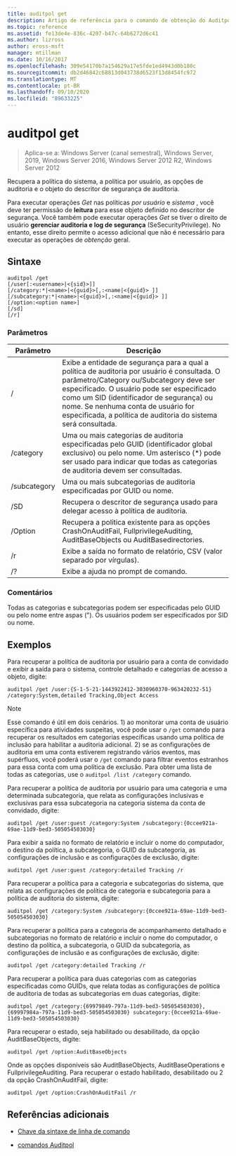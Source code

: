 ```yaml
---
title: auditpol get
description: Artigo de referência para o comando de obtenção do Auditpol, que recupera a política do sistema, a política por usuário, as opções de auditoria e o objeto do descritor de segurança de auditoria.
ms.topic: reference
ms.assetid: fe13de4e-836c-4207-b47c-64b6272d6c41
ms.author: lizross
author: eross-msft
manager: mtillman
ms.date: 10/16/2017
ms.openlocfilehash: 309e54170b7a154629a17e5fde1ed4943d0b180c
ms.sourcegitcommit: db2d46842c68813d043738d6523f13d8454fc972
ms.translationtype: MT
ms.contentlocale: pt-BR
ms.lasthandoff: 09/10/2020
ms.locfileid: "89633225"
---
```

# <a name="auditpol-get"></a>auditpol get

> Aplica-se a: Windows Server (canal semestral), Windows Server, 2019, Windows Server 2016, Windows Server 2012 R2, Windows Server 2012

Recupera a política do sistema, a política por usuário, as opções de auditoria e o objeto do descritor de segurança de auditoria.

Para executar operações *Get* nas políticas *por usuário* e *sistema* , você deve ter permissão de **leitura** para esse objeto definido no descritor de segurança. Você também pode executar operações *Get* se tiver o direito de usuário **gerenciar auditoria e log de segurança** (SeSecurityPrivilege). No entanto, esse direito permite o acesso adicional que não é necessário para executar as operações de *obtenção* geral.

## <a name="syntax"></a>Sintaxe

```
auditpol /get
[/user[:<username>|<{sid}>]]
[/category:*|<name>|<{guid}>[,:<name|<{guid}> ]]
[/subcategory:*|<name>|<{guid}>[,:<name|<{guid}> ]]
[/option:<option name>]
[/sd]
[/r]
```

### <a name="parameters"></a>Parâmetros

| Parâmetro | Descrição |
| --------- | ----------- |
| / | Exibe a entidade de segurança para a qual a política de auditoria por usuário é consultada. O parâmetro/Category ou/Subcategory deve ser especificado. O usuário pode ser especificado como um SID (identificador de segurança) ou nome. Se nenhuma conta de usuário for especificada, a política de auditoria do sistema será consultada. |
| /category | Uma ou mais categorias de auditoria especificadas pelo GUID (identificador global exclusivo) ou pelo nome. Um asterisco (*) pode ser usado para indicar que todas as categorias de auditoria devem ser consultadas. |
| /subcategory | Uma ou mais subcategorias de auditoria especificadas por GUID ou nome. |
| /SD | Recupera o descritor de segurança usado para delegar acesso à política de auditoria. |
| /Option | Recupera a política existente para as opções CrashOnAuditFail, FullprivilegeAuditing, AuditBaseObjects ou AuditBasedirectories. |
| /r | Exibe a saída no formato de relatório, CSV (valor separado por vírgulas). |
| /? | Exibe a ajuda no prompt de comando. |

### <a name="remarks"></a>Comentários

Todas as categorias e subcategorias podem ser especificadas pelo GUID ou pelo nome entre aspas ("). Os usuários podem ser especificados por SID ou nome.

## <a name="examples"></a>Exemplos

Para recuperar a política de auditoria por usuário para a conta de convidado e exibir a saída para o sistema, controle detalhado e categorias de acesso a objeto, digite:

```
auditpol /get /user:{S-1-5-21-1443922412-3030960370-963420232-51} /category:System,detailed Tracking,Object Access
```

> [!NOTE]
> Esse comando é útil em dois cenários. 1) ao monitorar uma conta de usuário específica para atividades suspeitas, você pode usar o `/get` comando para recuperar os resultados em categorias específicas usando uma política de inclusão para habilitar a auditoria adicional. 2) se as configurações de auditoria em uma conta estiverem registrando vários eventos, mas supérfluos, você poderá usar o `/get` comando para filtrar eventos estranhos para essa conta com uma política de exclusão. Para obter uma lista de todas as categorias, use o `auditpol /list /category` comando.

Para recuperar a política de auditoria por usuário para uma categoria e uma determinada subcategoria, que relata as configurações inclusivas e exclusivas para essa subcategoria na categoria sistema da conta de convidado, digite:

```
auditpol /get /user:guest /category:System /subcategory:{0ccee921a-69ae-11d9-bed3-505054503030}
```

Para exibir a saída no formato de relatório e incluir o nome do computador, o destino da política, a subcategoria, o GUID da subcategoria, as configurações de inclusão e as configurações de exclusão, digite:

```
auditpol /get /user:guest /category:detailed Tracking /r
```

Para recuperar a política para a categoria e subcategorias do sistema, que relata as configurações de política de categoria e subcategoria para a política de auditoria do sistema, digite:

```
auditpol /get /category:System /subcategory:{0ccee921a-69ae-11d9-bed3-505054503030}
```

Para recuperar a política para a categoria de acompanhamento detalhado e subcategorias no formato de relatório e incluir o nome do computador, o destino da política, a subcategoria, o GUID da subcategoria, as configurações de inclusão e as configurações de exclusão, digite:

```
auditpol /get /category:detailed Tracking /r
```

Para recuperar a política para duas categorias com as categorias especificadas como GUIDs, que relata todas as configurações de política de auditoria de todas as subcategorias em duas categorias, digite:

```
auditpol /get /category:{69979849-797a-11d9-bed3-505054503030},{69997984a-797a-11d9-bed3-505054503030} subcategory:{0ccee921a-69ae-11d9-bed3-505054503030}
```

Para recuperar o estado, seja habilitado ou desabilitado, da opção AuditBaseObjects, digite:

```
auditpol /get /option:AuditBaseObjects
```

Onde as opções disponíveis são AuditBaseObjects, AuditBaseOperations e FullprivilegeAuditing. Para recuperar o estado habilitado, desabilitado ou 2 da opção CrashOnAuditFail, digite:

```
auditpol /get /option:CrashOnAuditFail /r
```

## <a name="additional-references"></a>Referências adicionais

- [Chave da sintaxe de linha de comando](command-line-syntax-key.md)

- [comandos Auditpol](auditpol.md)
